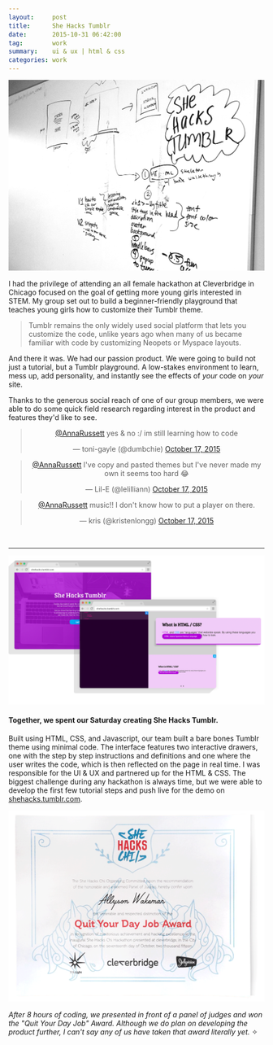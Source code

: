 ```yaml
---
layout:     post
title:      She Hacks Tumblr
date:       2015-10-31 06:42:00
tag:		work
summary:    ui & ux | html & css
categories: work
---
```


![She Hacks Chi Sketches](/images/SheHacks_Sketches.png)

I had the privilege of attending an all female hackathon at Cleverbridge in Chicago focused on the goal of getting more young girls interested in STEM. My group set out to build a beginner-friendly playground that teaches young girls how to customize their Tumblr theme.

>Tumblr remains the only widely used social platform that lets you customize the code, unlike years ago when many of us became familiar with code by customizing Neopets or Myspace layouts.

And there it was. We had our passion product. We were going to build not just a tutorial, but a Tumblr playground. A low-stakes environment to learn, mess up, add personality, and instantly see the effects of _your_ code on _your_ site.

Thanks to the generous social reach of one of our group members, we were able to do some quick field research regarding interest in the product and features they'd like to see.

<center>

<blockquote class="twitter-tweet" lang="en"><p lang="en" dir="ltr"><a href="https://twitter.com/AnnaRussett">@AnnaRussett</a> yes &amp; no :/ im still learning how to code</p>&mdash; toni-gayle (@dumbchie) <a href="https://twitter.com/dumbchie/status/655177118494687232">October 17, 2015</a></blockquote>
<script async src="//platform.twitter.com/widgets.js" charset="utf-8"></script>
<blockquote class="twitter-tweet" lang="en"><p lang="en" dir="ltr"><a href="https://twitter.com/AnnaRussett">@AnnaRussett</a> I&#39;ve copy and pasted themes but I&#39;ve never made my own it seems too hard 😂</p>&mdash; Lil-E (@lelilliann) <a href="https://twitter.com/lelilliann/status/655176946972798980">October 17, 2015</a></blockquote>
<script async src="//platform.twitter.com/widgets.js" charset="utf-8"></script>

<blockquote class="twitter-tweet" lang="en"><p lang="en" dir="ltr"><a href="https://twitter.com/AnnaRussett">@AnnaRussett</a> music!! I don&#39;t know how to put a player on there.</p>&mdash; kris (@kristenlongg) <a href="https://twitter.com/kristenlongg/status/655185262553657344">October 17, 2015</a></blockquote>
<script async src="//platform.twitter.com/widgets.js" charset="utf-8"></script>

</center>

<br>

***

_![She Hacks Tumblr](/images/SheHacks_Screens.png)_

<h4>Together, we spent our Saturday creating She Hacks Tumblr.</h4>

Built using HTML, CSS, and Javascript, our team built a bare bones Tumblr theme using minimal code. The interface features two interactive drawers, one with the step by step instructions and definitions and one where the user writes the code, which is then reflected on the page in real time. I was responsible for the UI & UX and partnered up for the HTML & CSS. The biggest challenge during any hackathon is always time, but we were able to develop the first few tutorial steps and push live for the demo on [shehacks.tumblr.com](http://shehacks.tumblr.com/ "She Hacks Tumblr").

![quit award](/images/QuitAward.png)

*After 8 hours of coding, we presented in front of a panel of judges and won the "Quit Your Day Job" Award. Although we do plan on developing the product further, I can't say any of us have taken that award literally yet.* &#x2727;
